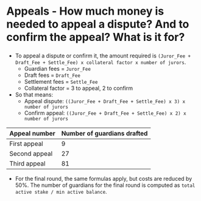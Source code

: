 # Appeals - How much money is needed to appeal a dispute? And to confirm the appeal? What is it for?



###

* To appeal a dispute or confirm it, the amount required is `(Juror_Fee + Draft_Fee + Settle_Fee) x collateral factor x number of jurors`.
  * Guardian fees = `Juror_Fee`
  * Draft fees = `Draft_Fee`
  * Settlement fees = `Settle_Fee`
  * Collateral factor = 3 to appeal, 2 to confirm
* So that means:
  * Appeal dispute: `((Juror_Fee + Draft_Fee + Settle_Fee) x 3) x number of jurors`
  * Confirm appeal: `((Juror_Fee + Draft_Fee + Settle_Fee) x 2) x number of jurors`

| Appeal number  | Number of guardians drafted |
| -------------- | --------------------------- |
| First appeal   | 9                           |
| Second appeal  | 27                          |
| Third appeal   | 81                          |

* For the final round, the same formulas apply, but costs are reduced by 50%. The number of guardians for the final round is computed as `total active stake / min active balance`.
